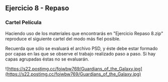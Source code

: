 ## Ejercicio 8 - Repaso

### Cartel Película

Haciendo uso de los materiales que encontrarás en "Ejercicio Repaso 8.zip" reproduce el siguiente cartel del modo más fiel posible.

Recuerda que sólo se evaluará el archivo PSD, y éste debe estar formado por capas en las que se observe el trabajo realizado paso a paso. Si hay capas agrupadas éstas no se evaluarán.

![https://s22.postimg.cc/fojwbw769/Guardians_of_the_Galaxy.jpg](https://s22.postimg.cc/fojwbw769/Guardians_of_the_Galaxy.jpg)